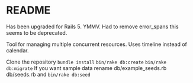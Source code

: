 # README #

Has been upgraded for Rails 5. YMMV. Had to remove error_spans this seems to be deprecated.

Tool for managing multiple concurrent resources. Uses timeline instead of calendar.

Clone the repository
`bundle install`
`bin/rake db:create`
`bin/rake db:migrate`
If you want sample data rename db/example_seeds.rb db/seeds.rb and
`bin/rake db:seed`

